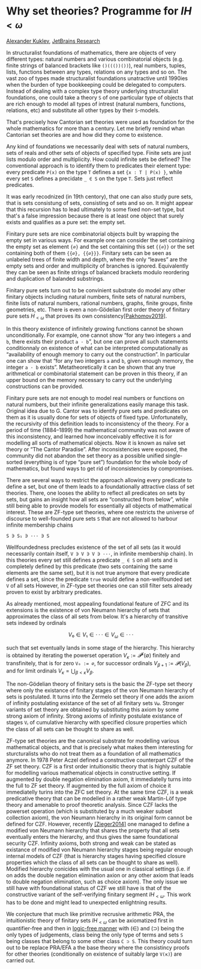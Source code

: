 Why set theories? Programme for $IH_{<ω}$
=========================================

[author]: mailto:a@kuklev.com "Alexander Kuklev, JetBrains Research"
[Alexander Kuklev](mailto:a@kuklev.com), [JetBrains Research](https://research.jetbrains.org/researchers/alexander.kuklev/)

In structuralist foundations of mathematics, there are objects of very different types:
natural numbers and various combinatorial objects (e.g. finite strings of balanced brackets like
`()((())())`), real numbers, tuples, lists, functions between any types, relations on any types
and so on. The vast zoo of types made structuralist foundations unatractive until 1990ies when
the burden of type bookkeeping could be delegated to computers. Instead of dealing with a complex
type theory underlying structuralist foundations, one could take a theory `S` of one particular
type of objects that are rich enough to model all types of intrest (natural numbers, functions,
relations, etc) and substitute all other types by their `S`-models.

That's precisely how Cantorian set theories were used as foundation for the whole mathematics
for more than a century. Let me briefly remind whan Cantorian set theories are and how did they
come to existence.

Any kind of foundations we necessarily deal with sets of natural numbers, sets of reals and other
sets of objects of specified type. Finite sets are just lists modulo order and multiplicity. How
could infinite sets be defined? The conventional approach is to identify them to predicates their
element type: every predicate `P(x)` on the type `T` defines a set `{x : T | P(x) }`, while every
set `S` defines a precidate `_ ∈ S` on the type `T`. Sets just reflect predicates.

It was early recodnized (in 19th centory), that one can also study pure sets, that is sets
consistung of sets, consisting of sets and so on. It might appear that this recursion has
to lead ultimately to some fixed non-set type, but that's a false impression because there is
at least one object that surely exists and qualifies as a pure set: the empty set.

Finitary pure sets are nice combinatorial objects built by wrapping the empty set in various
ways. For example one can consider the set containing the empty set as element `{∅}` and the
set containing this set `{{∅}}` or the set containing both of them `{{∅}, {{∅}}}`. Finitary
sets can be seen as unlabeled trees of finite width and depth, where the only “leaves” are
the empty sets and order and multiplicity of branches is ignored. Equivalently they can be
seen as finite strings of balanced brackets modulo reordering and duplication of balanded
substrings.

Finitary pure sets turn out to be convinient substrate do model any other finitary objects
including natural numbers, finite sets of natural numbers, finite lists of natural numbers,
rational numbers, graphs, finite groups, finite geometries, etc. There is even a non-Gödelian
first order theory of finitary pure sets $H_{<ω}$ that proves its own consistency[[Pakhomov2019]](https://arxiv.org/abs/1907.00877).

In this theory existence of infinitely growing functions cannot be shown unconditionally. For
example, one cannot show “for any two integers `a` and `b`, there exists their product `a · b`”,
but one can prove all such statements conditionnaly on existence of what can be interpreted
computationally as “availability of enough memory to carry out the construction”. In particular
one can show that “for any two integers `a` and `b`, given enough memory, the integer `a · b`
exists”. Metatheoretically it can be shown that any true arithmetical or combinatorial statement
can be proven in this theory, if an upper bound on the memory necessary to carry out the
underlying constructions can be provided.

Finitary pure sets are not enough to model real numbers or functions on natural numbers, but
their infinite generalizations easily manage this task. Original idea due to G. Cantor was to
identify pure sets and predicates on them as it is usually done for sets of objects of fixed
type. Unfortunatelly, the recursivity of this definition leads to inconsistency of the theory.
For a period of time (1884–1899) the mathematical community was not aware of this inconsistency,
and learned how inconceivably effective it is for modelling all sorts of mathematical objects.
Now it is known as naïve set theory or “The Cantor Paradise”. After inconsistencies were exposed,
the community did not abandon the set theory as a possible unified single-sorted (everything is
of type “pure set”) foundation for the whole body of mathematics, but found ways to get rid of
inconsistencies by compromises.

There are several ways to restrict the approach allowing every predicate to define a set, but
one of them leads to a foundationally attractive class of set theories. There, one looses the
ability to reflect all predicates on sets by sets, but gains an insight how all sets are
“constructed from below”, while still being able to provide models for essentially all objects
of mathematical interest. These are ZF-type set theories, where one restricts the universe of
discourse to well-founded pure sets `S` that are not allowed to harbour infinite membership chains
```
S ∋ S₁ ∋ ··· ∋ S
```

Wellfoundedness precludes existence of the set of all sets (as it would necessarily contain
itself, `V ∋ V ∋ V ∋ ···`, in infinite membership chain). In this theories every set still
defines a predicate `_ ∈ S` on all sets and is completely defined by this predicate (two sets
containing the same elements are the same set), but it is not true anymore that every predicate
defines a set, since the predicate `true` would define a non-wellfounded set `V` of all sets
However, in ZF-type set theories one can still filter sets already proven to exist by arbitrary
predicates.

As already mentioned, most appealing foundational feature of ZFC and its extensions is the
existence of von Neumann hierarchy of sets that approximates the class of all sets from
below. It's a hierarchy of transitive sets indexed by ordinals

$$V₀ ∈ V₁ ∈ ··· ∈ V_ω ∈ ···$$

such that set eventually lands in some stage of the hierarchy. This hierarchy is obtained
by iterating the powerset operation $V_κ := 𝓟^κ(∅)$ finitely and transfinitely, that is
for zero `V₀ := ∅`, for successor ordinals $V_{β + 1} := 𝓟(V_β)$, and for limit ordinals
$V_{κ} = ⋃_{β < κ} V_β$.

The non-Gödelian theory of finitary sets is the basic the ZF-type set theory where only the
existance of finitary stages of the von Neumann hierarchy of sets is postulated. It turns
into the Zermelo set theory if one adds the axiom of infinity postulating existance of the
set of all finitary sets `V⍵`. Stronger variants of set theory are obtained by substituting
this axiom by some strong axiom of infinity. Strong axioms of infinity postulate existance
of stages `Vᵦ` of cumulative hierarchy with specified closure properties which the class of
all sets can be thought to share as well.

ZF-type set theories are the canonical substrate for modelling various mathematical objects,
and that is precisely what makes them interesting for sturcturalists who do not treat them
as a foundation of all mathematics anymore. In 1978 Peter Aczel defined a constructive
counterpart CZF of the ZF set theory. CZF is a first order intuitionsitic theory that is
highly suitable for modelling various mathematical objects in constructive setting. If
augmented by double negation elimination axiom, it immediatelly turns into the full to ZF
set theory. If augmented by the full axiom of choice it immediatelly turins into the ZFC
set theory. At the same time CZF, is a weak predicative theory that can be modelled in
a rather weak Martin-Löf type theory and amenable to proof theoretic analysis. Since CZF
lacks the powerset operation (which is substituted by a much weaker subset collection
axiom), the von Neumann hierarchy in its original form cannot be defined for CZF. However,
recently [[Zieger2014]](https://core.ac.uk/download/pdf/30267838.pdf) one managed to define
a modified von Neumann hierarchy that shares the property that all sets eventually enters
the hierarchy, and thus gives the same foundational security CZF. Infinity axioms, both
strong and weak can be stated as existance of modified von Neumann hierarchy stages being
regular enough internal models of CZF (that is hierarchy stages having specified closure
properties which the class of all sets can be thought to share as well). Modified hierarchy
conicides with the usual one in classical settings (i.e. if on adds the double negation
elimination axion or any other axiom that leads to double negation elimination, such as
choice axiom). The only issue we still have with foundational status of CZF we still have
is that of the constructive variant of the self-verifying finitary segment $IH_{<ω}$.
This work has to be done and might lead to unexpected enlightning results.

We conjecture that much like primitive recrusive arithmetic PRA, the intuitionistic theory
of finitary sets $IH_{<ω}$ can be axiomatized first in quantifier-free and then in
[logic-free manner](https://en.wikipedia.org/wiki/Primitive_recursive_arithmetic#Logic-free_calculus)
with (∈) and (⊃) being the only types of judgements, class being the only type of terms
and sets `S` being classes that belong to some other class `C ⊃ S`. This theory could turn
out to be replace PRA/EFA a the base theory where the consistincy proofs for other theories
(conditionally on existence of suitably large `V(κ)`) are carried out.
